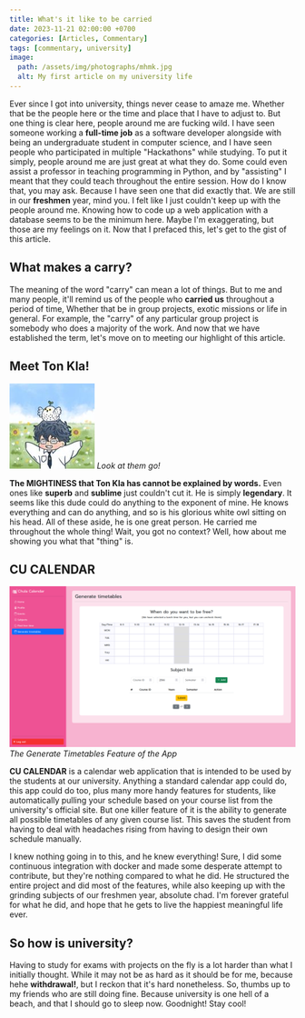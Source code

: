 ```yaml
---
title: What's it like to be carried
date: 2023-11-21 02:00:00 +0700
categories: [Articles, Commentary]
tags: [commentary, university]
image:
  path: /assets/img/photographs/mhmk.jpg
  alt: My first article on my university life
---
```


Ever since I got into university, things never cease to amaze me.
Whether that be the people here or the time and place that I have to adjust to.
But one thing is clear here, people around me are fucking wild.
I have seen someone working a **full-time job** as a software developer
alongside with being an undergraduate student in computer science, and
I have seen people who participated in multiple "Hackathons" while studying.
To put it simply, people around me are just great at what they do.
Some could even assist a professor in teaching programming in Python,
and by "assisting" I meant that they could teach throughout the entire session.
How do I know that, you may ask. Because I have seen one that did exactly that.
We are still in our **freshmen** year, mind you.
I felt like I just couldn't keep up with the people around me.
Knowing how to code up a web application with a database seems to be the minimum here.
Maybe I'm exaggerating, but those are my feelings on it.
Now that I prefaced this, let's get to the gist of this article.

## What makes a carry?

The meaning of the word "carry" can mean a lot of things.
But to me and many people, it'll remind us of the people who **carried us** throughout a period of time,
Whether that be in group projects, exotic missions or life in general.
For example, the "carry" of any particular group project is somebody who does a majority of the work.
And now that we have established the term, let's move on to meeting our highlight of this article.

## Meet Ton Kla!

![THE LEGEND HIMSELF](/assets/img/illustrations/katoeiei.jpg)
_Look at them go!_

**The MIGHTINESS that Ton Kla has cannot be explained by words.**
Even ones like **superb** and **sublime** just couldn't cut it.
He is simply **legendary**. It seems like this dude could do anything to the exponent of mine.
He knows everything and can do anything, and so is his glorious white owl sitting on his head.
All of these aside, he is one great person. He carried me throughout the whole thing!
Wait, you got no context? Well, how about me showing you what that "thing" is.

## CU CALENDAR

![GENERATE TIMETABLES!](/assets/img/screenshots/cucalen.png)
_The Generate Timetables Feature of the App_

**CU CALENDAR** is a calendar web application that is intended to be used by the students at our university.
Anything a standard calendar app could do, this app could do too, plus many more handy features for students,
like automatically pulling your schedule based on your course list from the university's official site.
But one killer feature of it is the ability to generate all possible timetables of any given course list.
This saves the student from having to deal with headaches rising from having to design their own schedule manually.

I knew nothing going in to this, and he knew everything!
Sure, I did some continuous integration with docker and made some desperate attempt to contribute,
but they're nothing compared to what he did. He structured the entire project and did most of the features,
while also keeping up with the grinding subjects of our freshmen year, absolute chad.
I'm forever grateful for what he did, and hope that he gets to live the happiest meaningful life ever.

## So how is university?

Having to study for exams with projects on the fly is a lot harder than what I initially thought.
While it may not be as hard as it should be for me, because hehe **withdrawal!**,
but I reckon that it's hard nonetheless. So, thumbs up to my friends who are still doing fine.
Because university is one hell of a beach, and that I should go to sleep now. Goodnight! Stay cool!


